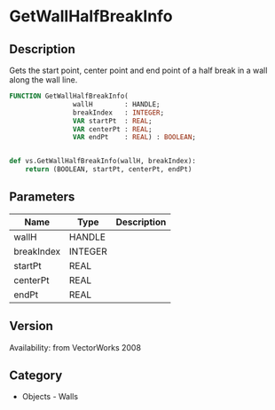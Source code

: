 # GetWallHalfBreakInfo

## Description
Gets the start point, center point and end point of a half break in a wall along the wall line.

```pascal
FUNCTION GetWallHalfBreakInfo(
				wallH        : HANDLE;
				breakIndex   : INTEGER;
				VAR startPt  : REAL;
				VAR centerPt : REAL;
				VAR endPt    : REAL) : BOOLEAN;
```

```python

def vs.GetWallHalfBreakInfo(wallH, breakIndex):
    return (BOOLEAN, startPt, centerPt, endPt)
```

## Parameters
|Name|Type|Description|
|---|---|---|
|wallH|HANDLE||
|breakIndex|INTEGER||
|startPt|REAL||
|centerPt|REAL||
|endPt|REAL||

## Version
Availability: from VectorWorks 2008
## Category
* Objects - Walls

